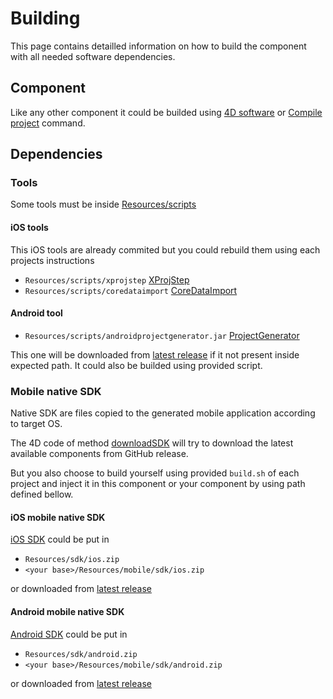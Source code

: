 # Building

This page contains detailled information on how to build the component with all needed software dependencies.

## Component

Like any other component it could be builded using [4D software](https://doc4d.github.io/docs/fr/Project/compiler/) or [Compile project](https://doc.4d.com/4Dv19/4D/19.6/Compile-project.301-6269659.en.html) command.

## Dependencies

### Tools

Some tools must be inside [Resources/scripts](../Resources/scripts)

#### iOS tools

This iOS tools are already commited but you could rebuild them using each projects instructions

- `Resources/scripts/xprojstep` [XProjStep](https://github.com/4d/ios-XProjStep#build)
- `Resources/scripts/coredataimport` [CoreDataImport](https://github.com/4d/ios-CoreDataImport#build)

#### Android tool

- `Resources/scripts/androidprojectgenerator.jar` [ProjectGenerator](https://github.com/4d/android-ProjectGenerator#build)

This one will be downloaded from [latest release](https://github.com/4d/android-ProjectGenerator/releases) if it not present inside expected path. It could also be builded using provided script.

### Mobile native SDK

Native SDK are files copied to the generated mobile application according to target OS.

The 4D code of method [downloadSDK](../Project/Sources/Methods/downloadSDK.4dm) will try to download the latest available components from GitHub release.

But you also choose to build yourself using provided `build.sh` of each project and inject it in this component or your component by using path defined bellow.

#### iOS mobile native SDK

[iOS SDK](https://github.com/4d/ios-sdk#build) could be put in

- `Resources/sdk/ios.zip`
- `<your base>/Resources/mobile/sdk/ios.zip`

or downloaded from [latest release](https://github.com/4d/ios-sdk/releases/latest)

#### Android mobile native SDK

[Android SDK](https://github.com/4d/android-sdk#build) could be put in

- `Resources/sdk/android.zip`
- `<your base>/Resources/mobile/sdk/android.zip`

or downloaded from [latest release](https://github.com/4d/android-sdk/releases/latest)
